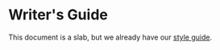 # Writer's Guide

This document is a slab, but we already have our [style guide](./style_guide.md).
